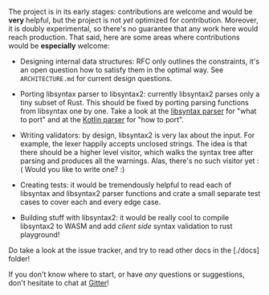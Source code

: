 The project is in its early stages: contributions are welcome and
would be **very** helpful, but the project is not *yet* optimized for
contribution. Moreover, it is doubly experimental, so there's no
guarantee that any work here would reach production. That said, here
are some areas where contributions would be **especially** welcome:


* Designing internal data structures: RFC only outlines the
  constraints, it's an open question how to satisfy them in the
  optimal way. See `ARCHITECTURE.md` for current design questions.

* Porting libsyntax parser to libsyntax2: currently libsyntax2 parses
  only a tiny subset of Rust. This should be fixed by porting parsing
  functions from libsyntax one by one. Take a look at the
  [libsyntax parser](https://github.com/rust-lang/rust/blob/6b99adeb11313197f409b4f7c4083c2ceca8a4fe/src/libsyntax/parse/parser.rs)
  for "what to port" and at the
  [Kotlin parser](https://github.com/JetBrains/kotlin/blob/4d951de616b20feca92f3e9cc9679b2de9e65195/compiler/frontend/src/org/jetbrains/kotlin/parsing/KotlinParsing.java)
  for "how to port".

* Writing validators: by design, libsyntax2 is very lax about the
  input. For example, the lexer happily accepts unclosed strings. The
  idea is that there should be a higher level visitor, which walks the
  syntax tree after parsing and produces all the warnings. Alas,
  there's no such visitor yet :( Would you like to write one? :)

* Creating tests: it would be tremendously helpful to read each of
  libsyntax and libsyntax2 parser functions and crate a small separate
  test cases to cover each and every edge case.

* Building stuff with libsyntax2: it would be really cool to compile
  libsyntax2 to WASM and add *client side* syntax validation to rust
  playground!


Do take a look at the issue tracker, and try to read other docs in
the [./docs] folder!

If you don't know where to start, or have *any* questions or suggestions,
don't hesitate to chat at [Gitter](https://gitter.im/libsyntax2/Lobby)!

